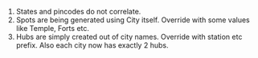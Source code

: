 1. States and pincodes do not correlate.
2. Spots are being generated using City itself. Override with some values like Temple, Forts etc.
3. Hubs are simply created out of city names. Override with station etc prefix. Also each city now has exactly 2 hubs. 
